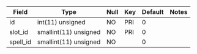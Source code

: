 **Field**|**Type**|**Null**|**Key**|**Default**|**Notes**
-----|-----|-----|-----|-----|-----
id|int(11) unsigned|NO|PRI|0| 
slot\_id|smallint(11) unsigned|NO|PRI|0| 
spell\_id|smallint(11) unsigned|NO| |0| 